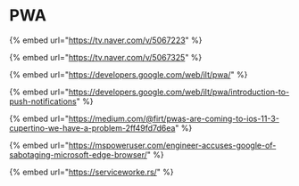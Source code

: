 # PWA

{% embed url="https://tv.naver.com/v/5067223" %}

{% embed url="https://tv.naver.com/v/5067325" %}



{% embed url="https://developers.google.com/web/ilt/pwa/" %}

{% embed url="https://developers.google.com/web/ilt/pwa/introduction-to-push-notifications" %}

{% embed url="https://medium.com/@firt/pwas-are-coming-to-ios-11-3-cupertino-we-have-a-problem-2ff49fd7d6ea" %}

{% embed url="https://mspoweruser.com/engineer-accuses-google-of-sabotaging-microsoft-edge-browser/" %}

{% embed url="https://serviceworke.rs/" %}



